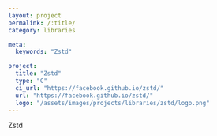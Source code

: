 ```yaml
---
layout: project
permalink: /:title/
category: libraries

meta:
  keywords: "Zstd"

project:
  title: "Zstd"
  type: "C"
  ci_url: "https://facebook.github.io/zstd/"
  url: "https://facebook.github.io/zstd/"
  logo: "/assets/images/projects/libraries/zstd/logo.png"
---
```


<p>Zstd</p>
